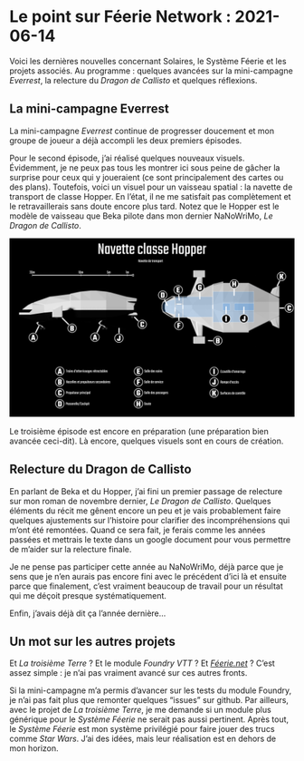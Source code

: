 # Le point sur Féerie Network : 2021-06-14

Voici les dernières nouvelles concernant Solaires, le Système Féerie et les projets associés. Au programme : quelques avancées sur la mini-campagne *Everrest*, la relecture du *Dragon de Callisto* et quelques réflexions.

## La mini-campagne Everrest

La mini-campagne *Everrest* continue de progresser doucement et mon groupe de joueur a déjà accompli les deux premiers épisodes.

Pour le second épisode, j’ai réalisé quelques nouveaux visuels. Évidemment, je ne peux pas tous les montrer ici sous peine de gâcher la surprise pour ceux qui y joueraient (ce sont principalement des cartes ou des plans). Toutefois, voici un visuel pour un vaisseau spatial : la navette de transport de classe Hopper. En l’état, il ne me satisfait pas complètement et le retravaillerais sans doute encore plus tard. Notez que le Hopper est le modèle de vaisseau que Beka pilote dans mon dernier NaNoWriMo, *Le Dragon de Callisto*.

![Plan du Hopper](illustrations/plan_hopper.png)

Le troisième épisode est encore en préparation (une préparation bien avancée ceci-dit). Là encore, quelques visuels sont en cours de création.

## Relecture du Dragon de Callisto

En parlant de Beka et du Hopper, j’ai fini un premier passage de relecture sur mon roman de novembre dernier, *Le Dragon de Callisto*. Quelques éléments du récit me gênent encore un peu et je vais probablement faire quelques ajustements sur l’histoire pour clarifier des incompréhensions qui m’ont été remontées. Quand ce sera fait, je ferais comme les années passées et mettrais le texte dans un google document pour vous permettre de m’aider sur la relecture finale.

Je ne pense pas participer cette année au NaNoWriMo, déjà parce que je sens que je n’en aurais pas encore fini avec le précédent d’ici là et ensuite parce que finalement, c’est vraiment beaucoup de travail pour un résultat qui me déçoit presque systématiquement.

Enfin, j’avais déjà dit ça l’année dernière…

## Un mot sur les autres projets

Et *La troisième Terre* ? Et le module *Foundry VTT* ? Et [*Féerie.net*](https://feerie.net) ? C’est assez simple : je n’ai pas vraiment avancé sur ces autres fronts.

Si la mini-campagne m’a permis d’avancer sur les tests du module Foundry, je n’ai pas fait plus que remonter quelques “issues” sur github. Par ailleurs, avec le projet de *La troisième Terre*, je me demande si un module plus générique pour le *Système Féerie* ne serait pas aussi pertinent. Après tout, le *Système Féerie* est mon système privilégié pour faire jouer des trucs comme *Star Wars*. J’ai des idées, mais leur réalisation est en dehors de mon horizon.